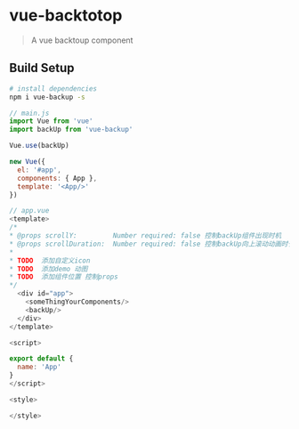 # vue-backtotop

> A vue backtoup component

## Build Setup

``` bash
# install dependencies
npm i vue-backup -s
```
```javascript
// main.js
import Vue from 'vue'
import backUp from 'vue-backup'

Vue.use(backUp)

new Vue({
  el: '#app',
  components: { App },
  template: '<App/>'
})

```

```javascript
// app.vue
<template>
/*
* @props scrollY:         Number required: false 控制backUp组件出现时机
* @props scrollDuration:  Number required: false 控制backUp向上滚动动画时长
*
* TODO  添加自定义icon
* TODO  添加demo 动图
* TODO  添加组件位置 控制props
*/
  <div id="app">
    <someThingYourComponents/>
    <backUp/>
  </div>
</template>

<script>

export default {
  name: 'App'
}
</script>

<style>

</style>

```
